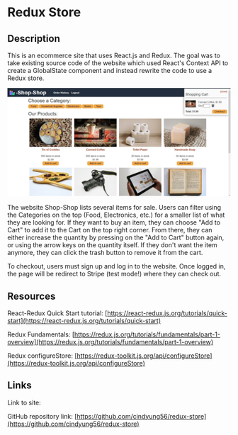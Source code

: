 # Redux Store

## Description

This is an ecommerce site that uses React.js and Redux. The goal was to take existing source code of the website which used React's Context API to create a GlobalState component and instead rewrite the code to use a Redux store.

![What the website looks like](./images/redux-store.jpg)

The website Shop-Shop lists several items for sale. Users can filter using the Categories on the top (Food, Electronics, etc.) for a smaller list of what they are looking for. If they want to buy an item, they can choose "Add to Cart" to add it to the Cart on the top right corner. From there, they can either increase the quantity by pressing on the "Add to Cart" button again, or using the arrow keys on the quantity itself. If they don't want the item anymore, they can click the trash button to remove it from the cart.

To checkout, users must sign up and log in to the website. Once logged in, the page will be redirect to Stripe (test mode!) where they can check out.

## Resources

React-Redux Quick Start tutorial: [https://react-redux.js.org/tutorials/quick-start](https://react-redux.js.org/tutorials/quick-start)

Redux Fundamentals: [https://redux.js.org/tutorials/fundamentals/part-1-overview](https://redux.js.org/tutorials/fundamentals/part-1-overview)

Redux configureStore: [https://redux-toolkit.js.org/api/configureStore](https://redux-toolkit.js.org/api/configureStore)

## Links

Link to site:

GitHub repository link: [https://github.com/cindyung56/redux-store](https://github.com/cindyung56/redux-store)